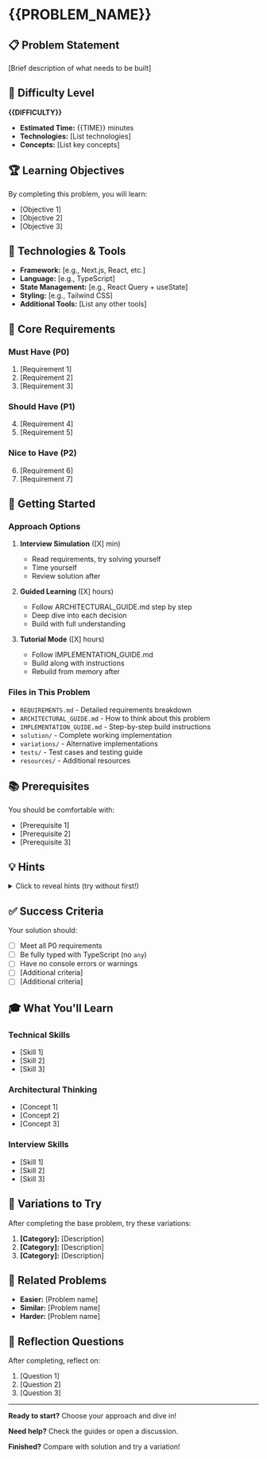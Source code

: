 # {{PROBLEM_NAME}}

## 📋 Problem Statement

[Brief description of what needs to be built]

## 🎯 Difficulty Level

**{{DIFFICULTY}}**

- **Estimated Time:** {{TIME}} minutes
- **Technologies:** [List technologies]
- **Concepts:** [List key concepts]

## 🏆 Learning Objectives

By completing this problem, you will learn:
- [Objective 1]
- [Objective 2]
- [Objective 3]

## 🔧 Technologies & Tools

- **Framework:** [e.g., Next.js, React, etc.]
- **Language:** [e.g., TypeScript]
- **State Management:** [e.g., React Query + useState]
- **Styling:** [e.g., Tailwind CSS]
- **Additional Tools:** [List any other tools]

## 📝 Core Requirements

### Must Have (P0)
1. [Requirement 1]
2. [Requirement 2]
3. [Requirement 3]

### Should Have (P1)
4. [Requirement 4]
5. [Requirement 5]

### Nice to Have (P2)
6. [Requirement 6]
7. [Requirement 7]

## 🚀 Getting Started

### Approach Options

1. **Interview Simulation** ([X] min)
   - Read requirements, try solving yourself
   - Time yourself
   - Review solution after

2. **Guided Learning** ([X] hours)
   - Follow ARCHITECTURAL_GUIDE.md step by step
   - Deep dive into each decision
   - Build with full understanding

3. **Tutorial Mode** ([X] hours)
   - Follow IMPLEMENTATION_GUIDE.md
   - Build along with instructions
   - Rebuild from memory after

### Files in This Problem

- `REQUIREMENTS.md` - Detailed requirements breakdown
- `ARCHITECTURAL_GUIDE.md` - How to think about this problem
- `IMPLEMENTATION_GUIDE.md` - Step-by-step build instructions
- `solution/` - Complete working implementation
- `variations/` - Alternative implementations
- `tests/` - Test cases and testing guide
- `resources/` - Additional resources

## 📚 Prerequisites

You should be comfortable with:
- [Prerequisite 1]
- [Prerequisite 2]
- [Prerequisite 3]

## 💡 Hints

<details>
<summary>Click to reveal hints (try without first!)</summary>

### Hint 1: [Topic]
[Hint content]

### Hint 2: [Topic]
[Hint content]

### Hint 3: [Topic]
[Hint content]

</details>

## ✅ Success Criteria

Your solution should:
- [ ] Meet all P0 requirements
- [ ] Be fully typed with TypeScript (no `any`)
- [ ] Have no console errors or warnings
- [ ] [Additional criteria]
- [ ] [Additional criteria]

## 🎓 What You'll Learn

### Technical Skills
- [Skill 1]
- [Skill 2]
- [Skill 3]

### Architectural Thinking
- [Concept 1]
- [Concept 2]
- [Concept 3]

### Interview Skills
- [Skill 1]
- [Skill 2]
- [Skill 3]

## 🔄 Variations to Try

After completing the base problem, try these variations:

1. **[Category]:** [Description]
2. **[Category]:** [Description]
3. **[Category]:** [Description]

## 📖 Related Problems

- **Easier:** [Problem name]
- **Similar:** [Problem name]
- **Harder:** [Problem name]

## 🤔 Reflection Questions

After completing, reflect on:
1. [Question 1]
2. [Question 2]
3. [Question 3]

---

**Ready to start?** Choose your approach and dive in!

**Need help?** Check the guides or open a discussion.

**Finished?** Compare with solution and try a variation!
